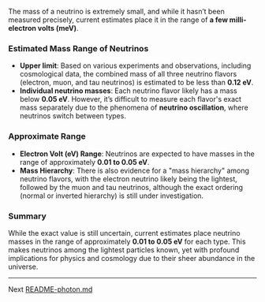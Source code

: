 The mass of a neutrino is extremely small, and while it hasn’t been measured precisely, current estimates place it in the range of **a few milli-electron volts (meV)**.

### Estimated Mass Range of Neutrinos
- **Upper limit**: Based on various experiments and observations, including cosmological data, the combined mass of all three neutrino flavors (electron, muon, and tau neutrinos) is estimated to be less than **0.12 eV**.
- **Individual neutrino masses**: Each neutrino flavor likely has a mass below **0.05 eV**. However, it’s difficult to measure each flavor's exact mass separately due to the phenomena of **neutrino oscillation**, where neutrinos switch between types.

### Approximate Range
- **Electron Volt (eV) Range**: Neutrinos are expected to have masses in the range of approximately **0.01 to 0.05 eV**.
- **Mass Hierarchy**: There is also evidence for a "mass hierarchy" among neutrino flavors, with the electron neutrino likely being the lightest, followed by the muon and tau neutrinos, although the exact ordering (normal or inverted hierarchy) is still under investigation.

### Summary
While the exact value is still uncertain, current estimates place neutrino masses in the range of approximately **0.01 to 0.05 eV** for each type. This makes neutrinos among the lightest particles known, yet with profound implications for physics and cosmology due to their sheer abundance in the universe.

---

Next [README-photon.md](https://t2m.io/5SZ8W9O)


